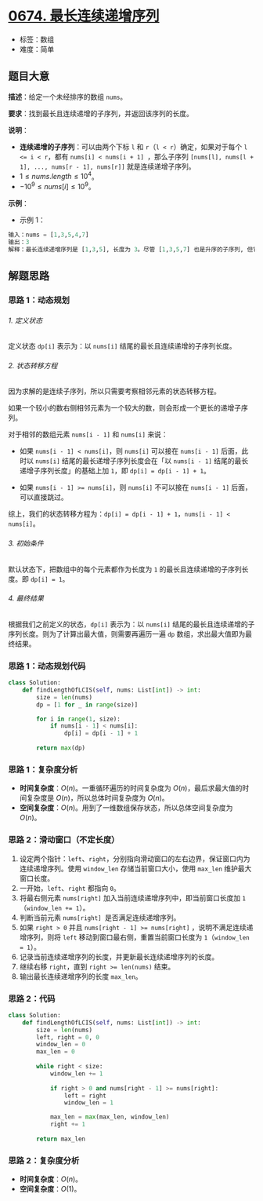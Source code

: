 # [0674. 最长连续递增序列](https://leetcode.cn/problems/longest-continuous-increasing-subsequence/)

- 标签：数组
- 难度：简单

## 题目大意

**描述**：给定一个未经排序的数组 `nums`。

**要求**：找到最长且连续递增的子序列，并返回该序列的长度。

**说明**：

- **连续递增的子序列**：可以由两个下标 `l` 和 `r`（`l < r`）确定，如果对于每个 `l <= i < r`，都有 `nums[i] < nums[i + 1] `，那么子序列 `[nums[l], nums[l + 1], ..., nums[r - 1], nums[r]]` 就是连续递增子序列。
- $1 \le nums.length \le 10^4$。
- $-10^9 \le nums[i] \le 10^9$。

**示例**：

- 示例 1：

```python
输入：nums = [1,3,5,4,7]
输出：3
解释：最长连续递增序列是 [1,3,5], 长度为 3。尽管 [1,3,5,7] 也是升序的子序列, 但它不是连续的，因为 5 和 7 在原数组里被 4 隔开。 
```

## 解题思路

### 思路 1：动态规划

###### 1. 定义状态

定义状态 `dp[i]` 表示为：以 `nums[i]` 结尾的最长且连续递增的子序列长度。

###### 2. 状态转移方程

因为求解的是连续子序列，所以只需要考察相邻元素的状态转移方程。

如果一个较小的数右侧相邻元素为一个较大的数，则会形成一个更长的递增子序列。

对于相邻的数组元素 `nums[i - 1]` 和 `nums[i]` 来说：

- 如果 `nums[i - 1] < nums[i]`，则 `nums[i]` 可以接在 `nums[i - 1]` 后面，此时以 `nums[i]` 结尾的最长递增子序列长度会在「以 `nums[i - 1]` 结尾的最长递增子序列长度」的基础上加 `1`，即 `dp[i] = dp[i - 1] + 1`。

- 如果 `nums[i - 1] >= nums[i]`，则 `nums[i]` 不可以接在 `nums[i - 1]` 后面，可以直接跳过。

综上，我们的状态转移方程为：`dp[i] = dp[i - 1] + 1`，`nums[i - 1] < nums[i]`。

###### 3. 初始条件

默认状态下，把数组中的每个元素都作为长度为 `1` 的最长且连续递增的子序列长度。即 `dp[i] = 1`。

###### 4. 最终结果

根据我们之前定义的状态，`dp[i]` 表示为：以 `nums[i]` 结尾的最长且连续递增的子序列长度。则为了计算出最大值，则需要再遍历一遍 `dp` 数组，求出最大值即为最终结果。

### 思路 1：动态规划代码

```python
class Solution:
    def findLengthOfLCIS(self, nums: List[int]) -> int:
        size = len(nums)
        dp = [1 for _ in range(size)]

        for i in range(1, size):
            if nums[i - 1] < nums[i]:
                dp[i] = dp[i - 1] + 1
        
        return max(dp)
```

### 思路 1：复杂度分析

- **时间复杂度**：$O(n)$。一重循环遍历的时间复杂度为 $O(n)$，最后求最大值的时间复杂度是 $O(n)$，所以总体时间复杂度为 $O(n)$。
- **空间复杂度**：$O(n)$。用到了一维数组保存状态，所以总体空间复杂度为 $O(n)$。

### 思路 2：滑动窗口（不定长度）

1. 设定两个指针：`left`、`right`，分别指向滑动窗口的左右边界，保证窗口内为连续递增序列。使用 `window_len` 存储当前窗口大小，使用 `max_len` 维护最大窗口长度。
2. 一开始，`left`、`right` 都指向 `0`。
3. 将最右侧元素 `nums[right]` 加入当前连续递增序列中，即当前窗口长度加 `1`（`window_len += 1`）。
4. 判断当前元素 `nums[right] `是否满足连续递增序列。
5. 如果 `right > 0` 并且 `nums[right - 1] >= nums[right]` ，说明不满足连续递增序列，则将 `left` 移动到窗口最右侧，重置当前窗口长度为 `1`（`window_len = 1`）。
6. 记录当前连续递增序列的长度，并更新最长连续递增序列的长度。
7. 继续右移 `right`，直到 `right >= len(nums)` 结束。
8. 输出最长连续递增序列的长度 `max_len`。

### 思路 2：代码

```python
class Solution:
    def findLengthOfLCIS(self, nums: List[int]) -> int:
        size = len(nums)
        left, right = 0, 0
        window_len = 0
        max_len = 0
        
        while right < size:
            window_len += 1
            
            if right > 0 and nums[right - 1] >= nums[right]:
                left = right
                window_len = 1

            max_len = max(max_len, window_len)
            right += 1
            
        return max_len
```

### 思路 2：复杂度分析

- **时间复杂度**：$O(n)$。
- **空间复杂度**：$O(1)$。
